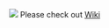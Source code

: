 ![](https://img.moegirl.org/common/c/c7/Nyan.gif)
Please check out [Wiki](https://github.com/anonymousuo/How2BreakGFW/wiki)

